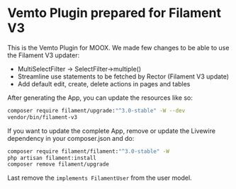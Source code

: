 # Vemto Plugin prepared for Filament V3

This is the Vemto Plugin for MOOX. We made few changes to be able to use the Filament V3 updater:

- MultiSelectFilter -> SelectFilter->multiple()
- Streamline use statements to be fetched by Rector (Filament V3 update)
- Add default edit, create, delete actions in pages and tables

After generating the App, you can update the resources like so:

```bash
composer require filament/upgrade:"^3.0-stable" -W --dev
vendor/bin/filament-v3
```

If you want to update the complete App, remove or update the Livewire dependency in your composer.json and do:

```bash
composer require filament/filament:"^3.0-stable" -W
php artisan filament:install
composer remove filament/upgrade
```

Last remove the `implements FilamentUser` from the user model.
